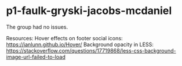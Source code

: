 # p1-faulk-gryski-jacobs-mcdaniel
The group had no issues.

Resources:
Hover effects on footer social icons: https://ianlunn.github.io/Hover/
Background opacity in LESS: https://stackoverflow.com/questions/17719868/less-css-background-image-url-failed-to-load
